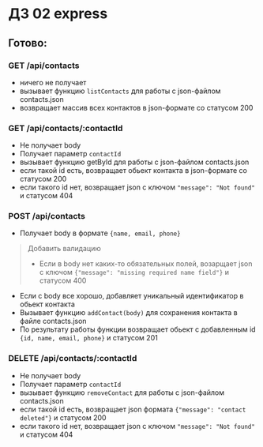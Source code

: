 # ДЗ 02 express

## Готово:

### GET /api/contacts

- ничего не получает
- вызывает функцию `listContacts` для работы с json-файлом contacts.json
- возвращает массив всех контактов в json-формате со статусом 200

### GET /api/contacts/:contactId

- Не получает body
- Получает параметр `contactId`
- вызывает функцию getById для работы с json-файлом contacts.json
- если такой id есть, возвращает обьект контакта в json-формате со статусом 200
- если такого id нет, возвращает json с ключом `"message": "Not found"` и статусом 404

### POST /api/contacts

- Получает body в формате `{name, email, phone}`

> Добавить валидацию
>- Если в body нет каких-то обязательных полей, возарщает json с ключом `{"message": "missing required name field"}` и статусом 400

- Если с body все хорошо, добавляет уникальный идентификатор в обьект контакта
- Вызывает функцию `addContact(body)` для сохранения контакта в файле
  contacts.json
- По результату работы функции возвращает обьект с добавленным id
  `{id, name, email, phone}` и статусом 201

### DELETE /api/contacts/:contactId

- Не получает body
- Получает параметр `contactId`
- вызывает функцию `removeContact` для работы с json-файлом contacts.json
- если такой id есть, возвращает json формата `{"message": "contact deleted"}` и
  статусом 200
- если такого id нет, возвращает json с ключом `"message": "Not found"` и
  статусом 404